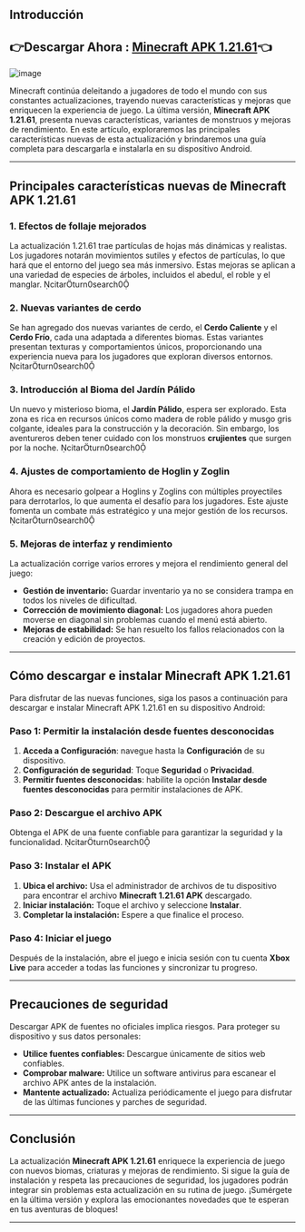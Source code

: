 ## Introducción

## 👉Descargar Ahora : [Minecraft APK 1.21.61](https://94fbr.io/minecraft-1-21-61/)👈

![image](https://github.com/user-attachments/assets/c768a46d-f343-4fb5-b1ee-2f38290d1aec)

Minecraft continúa deleitando a jugadores de todo el mundo con sus constantes actualizaciones, trayendo nuevas características y mejoras que enriquecen la experiencia de juego. La última versión, **Minecraft APK 1.21.61**, presenta nuevas características, variantes de monstruos y mejoras de rendimiento. En este artículo, exploraremos las principales características nuevas de esta actualización y brindaremos una guía completa para descargarla e instalarla en su dispositivo Android.

---

## Principales características nuevas de Minecraft APK 1.21.61

### 1. **Efectos de follaje mejorados**

La actualización 1.21.61 trae partículas de hojas más dinámicas y realistas. Los jugadores notarán movimientos sutiles y efectos de partículas, lo que hará que el entorno del juego sea más inmersivo. Estas mejoras se aplican a una variedad de especies de árboles, incluidos el abedul, el roble y el manglar. citarturn0search0

### 2. **Nuevas variantes de cerdo**

Se han agregado dos nuevas variantes de cerdo, el **Cerdo Caliente** y el **Cerdo Frío**, cada una adaptada a diferentes biomas. Estas variantes presentan texturas y comportamientos únicos, proporcionando una experiencia nueva para los jugadores que exploran diversos entornos. citarturn0search0

### 3. **Introducción al Bioma del Jardín Pálido**

Un nuevo y misterioso bioma, el **Jardín Pálido**, espera ser explorado. Esta zona es rica en recursos únicos como madera de roble pálido y musgo gris colgante, ideales para la construcción y la decoración. Sin embargo, los aventureros deben tener cuidado con los monstruos **crujientes** que surgen por la noche. citarturn0search0

### 4. **Ajustes de comportamiento de Hoglin y Zoglin**

Ahora es necesario golpear a Hoglins y Zoglins con múltiples proyectiles para derrotarlos, lo que aumenta el desafío para los jugadores. Este ajuste fomenta un combate más estratégico y una mejor gestión de los recursos. citarturn0search0

### 5. **Mejoras de interfaz y rendimiento**

La actualización corrige varios errores y mejora el rendimiento general del juego:

- **Gestión de inventario:** Guardar inventario ya no se considera trampa en todos los niveles de dificultad.
- **Corrección de movimiento diagonal:** Los jugadores ahora pueden moverse en diagonal sin problemas cuando el menú está abierto.
- **Mejoras de estabilidad:** Se han resuelto los fallos relacionados con la creación y edición de proyectos.

---

## Cómo descargar e instalar Minecraft APK 1.21.61

Para disfrutar de las nuevas funciones, siga los pasos a continuación para descargar e instalar Minecraft APK 1.21.61 en su dispositivo Android:

### Paso 1: Permitir la instalación desde fuentes desconocidas

1. **Acceda a Configuración**: navegue hasta la **Configuración** de su dispositivo.
2. **Configuración de seguridad**: Toque **Seguridad** o **Privacidad**.
3. **Permitir fuentes desconocidas**: habilite la opción **Instalar desde fuentes desconocidas** para permitir instalaciones de APK.

### Paso 2: Descargue el archivo APK

Obtenga el APK de una fuente confiable para garantizar la seguridad y la funcionalidad. citarturn0search0

### Paso 3: Instalar el APK

1. **Ubica el archivo:** Usa el administrador de archivos de tu dispositivo para encontrar el archivo **Minecraft 1.21.61 APK** descargado.
2. **Iniciar instalación:** Toque el archivo y seleccione **Instalar**.
3. **Completar la instalación:** Espere a que finalice el proceso.

### Paso 4: Iniciar el juego

Después de la instalación, abre el juego e inicia sesión con tu cuenta **Xbox Live** para acceder a todas las funciones y sincronizar tu progreso.

---

## Precauciones de seguridad

Descargar APK de fuentes no oficiales implica riesgos. Para proteger su dispositivo y sus datos personales:

- **Utilice fuentes confiables:** Descargue únicamente de sitios web confiables.
- **Comprobar malware:** Utilice un software antivirus para escanear el archivo APK antes de la instalación.
- **Mantente actualizado:** Actualiza periódicamente el juego para disfrutar de las últimas funciones y parches de seguridad.

---

## Conclusión

La actualización **Minecraft APK 1.21.61** enriquece la experiencia de juego con nuevos biomas, criaturas y mejoras de rendimiento. Si sigue la guía de instalación y respeta las precauciones de seguridad, los jugadores podrán integrar sin problemas esta actualización en su rutina de juego. ¡Sumérgete en la última versión y explora las emocionantes novedades que te esperan en tus aventuras de bloques!

---
